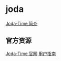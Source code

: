 # joda

[Joda-Time 简介](http://www.ibm.com/developerworks/cn/java/j-jodatime.html)

## 官方资源

[Joda-Time 官网](http://www.joda.org/joda-time/)
[用户指南](http://www.joda.org/joda-time/userguide.html)